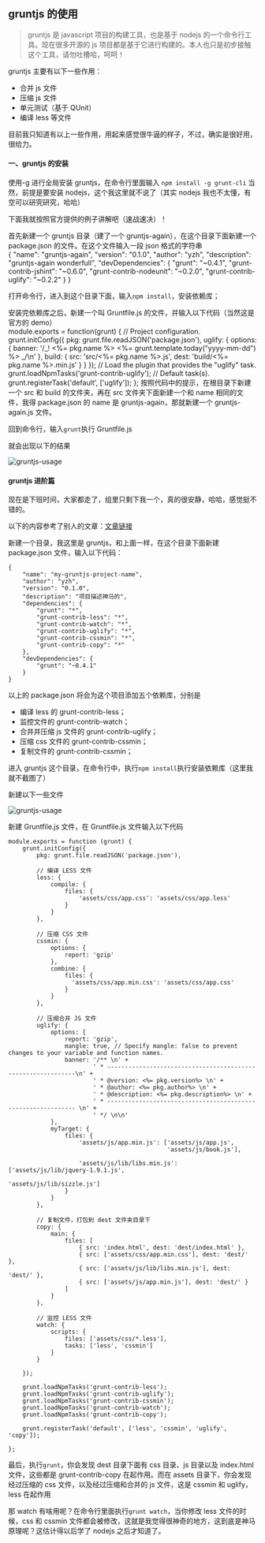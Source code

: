 ## gruntjs 的使用

> gruntjs 是 javascript 项目的构建工具，也是基于 nodejs 的一个命令行工具。现在很多开源的 js 项目都是基于它进行构建的。本人也只是初步接触这个工具，请勿吐槽哈，呵呵！

gruntjs 主要有以下一些作用：

- 合并 js 文件
- 压缩 js 文件
- 单元测试（基于 QUnit）
- 编译 less 等文件

目前我只知道有以上一些作用，用起来感觉很牛逼的样子，不过，确实是很好用，很给力。

#### 一、gruntjs 的安装

使用-g 进行全局安装 gruntjs，在命令行里面输入 `npm install -g grunt-cli` 当然，前提是要安装 nodejs，这个我这里就不说了（其实 nodejs 我也不太懂，有空可以研究研究，哈哈）

下面我就按照官方提供的例子讲解吧（速战速决）！

首先新建一个 gruntjs 目录（建了一个 gruntjs-again），在这个目录下面新建一个 package.json 的文件。在这个文件输入一段 json 格式的字符串  
 { "name": "gruntjs-again", "version": "0.1.0", "author": "yzh", "description": "gruntjs-again wonderfull", "devDependencies": { "grunt": "~0.4.1", "grunt-contrib-jshint": "~0.6.0", "grunt-contrib-nodeunit": "~0.2.0", "grunt-contrib-uglify": "~0.2.2" } }

打开命令行，进入到这个目录下面，输入`npm install`，安装依赖库；

安装完依赖库之后，新建一个叫 Gruntfile.js 的文件，并输入以下代码（当然这是官方的 demo）  
 module.exports = function(grunt) { // Project configuration. grunt.initConfig({ pkg: grunt.file.readJSON('package.json'), uglify: { options: { banner: '/_! <%= pkg.name %> <%= grunt.template.today("yyyy-mm-dd") %> _/\n' }, build: { src: 'src/<%= pkg.name %>.js', dest: 'build/<%= pkg.name %>.min.js' } } }); // Load the plugin that provides the "uglify" task. grunt.loadNpmTasks('grunt-contrib-uglify'); // Default task(s). grunt.registerTask('default', ['uglify']); }; 按照代码中的提示，在根目录下新建一个 src 和 build 的文件夹，再在 src 文件夹下面新建一个和 name 相同的文件，我得 package.json 的 name 是 gruntjs-again，那就新建一个 gruntjs-again.js 文件。

回到命令行，输入`grunt`执行 Gruntfile.js

就会出现以下的结果

![gruntjs-usage](https://yuanzhaohao.github.io/markdown/images/gruntjs-usage-1.png)

#### gruntjs 进阶篇

现在是下班时间，大家都走了，组里只剩下我一个，真的很安静，哈哈，感觉挺不错的。

以下的内容参考了别人的文章：[文章链接](http://www.cnblogs.com/zhepama/archive/2013/05/15/3080736.html)

新建一个目录，我这里是 gruntjs，和上面一样，在这个目录下面新建 package.json 文件，输入以下代码：

    {
    	"name": "my-gruntjs-project-name",
    	"author": "yzh",
    	"version": "0.1.0",
    	"description": "项目描述神马的",
    	"dependencies": {
    		"grunt": "*",
    		"grunt-contrib-less": "*",
    		"grunt-contrib-watch": "*",
    		"grunt-contrib-uglify": "*",
    		"grunt-contrib-cssmin": "*",
    		"grunt-contrib-copy": "*"
    	},
    	"devDependencies": {
    		"grunt": "~0.4.1"
    	}
    }

以上的 package.json 将会为这个项目添加五个依赖库，分别是

- 编译 less 的 grunt-contrib-less；
- 监控文件的 grunt-contrib-watch；
- 合并并压缩 js 文件的 grunt-contrib-uglify；
- 压缩 css 文件的 grunt-contrib-cssmin；
- 复制文件的 grunt-contrib-cssmin；

进入 gruntjs 这个目录，在命令行中，执行`npm install`执行安装依赖库（这里我就不截图了）

新建以下一些文件

![gruntjs-usage](https://yuanzhaohao.github.io/markdown/images/gruntjs-usage-2.png)

新建 Gruntfile.js 文件，在 Gruntfile.js 文件输入以下代码

    module.exports = function (grunt) {
        grunt.initConfig({
            pkg: grunt.file.readJSON('package.json'),

            // 编译 LESS 文件
            less: {
                compile: {
                    files: {
                        'assets/css/app.css': 'assets/css/app.less'
                    }
                }
            },

            // 压缩 CSS 文件
            cssmin: {
                options: {
                    report: 'gzip'
                },
                combine: {
                    files: {
                      'assets/css/app.min.css': 'assets/css/app.css'
                    }
                }
            },

            // 压缩合并 JS 文件
            uglify: {
                options: {
                    report: 'gzip',
                    mangle: true, // Specify mangle: false to prevent changes to your variable and function names.
                    banner: '/** \n' +
                            ' * -------------------------------------------------------------\n' +
                            ' * @version: <%= pkg.version%> \n' +
                            ' * @author: <%= pkg.author%> \n' +
                            ' * @description: <%= pkg.description%> \n' +
                            ' * ------------------------------------------------------------- \n' +
                            ' */ \n\n'
                },
                myTarget: {
                    files: {
                        'assets/js/app.min.js': ['assets/js/app.js',
                                                 'assets/js/book.js'],

                        'assets/js/lib/libs.min.js': ['assets/js/lib/jquery-1.9.1.js',
                                                      'assets/js/lib/sizzle.js']
                    }
                }
            },

            // 复制文件，打包到 dest 文件夹目录下
            copy: {
                main: {
                    files: [
                        { src: 'index.html', dest: 'dest/index.html' },
                        { src: ['assets/css/app.min.css'], dest: 'dest/' },
                        { src: ['assets/js/lib/libs.min.js'], dest: 'dest/' },
                        { src: ['assets/js/app.min.js'], dest: 'dest/' }
                    ]
                }
            },

            // 监控 LESS 文件
            watch: {
                scripts: {
                    files: ['assets/css/*.less'],
                    tasks: ['less', 'cssmin']
                }
            }

        });

        grunt.loadNpmTasks('grunt-contrib-less');
        grunt.loadNpmTasks('grunt-contrib-uglify');
        grunt.loadNpmTasks('grunt-contrib-cssmin');
        grunt.loadNpmTasks('grunt-contrib-watch');
        grunt.loadNpmTasks('grunt-contrib-copy');

        grunt.registerTask('default', ['less', 'cssmin', 'uglify', 'copy']);

    };

最后，执行`grunt`，你会发现 dest 目录下面有 css 目录、js 目录以及 index.html 文件，这些都是 grunt-contrib-copy 在起作用。而在 assets 目录下，你会发现经过压缩的 css 文件，以及经过压缩和合并的 js 文件，这是 cssmin 和 uglify，less 在起作用

那 watch 有啥用呢？在命令行里面执行`grunt watch`，当你修改 less 文件的时候，css 和 cssmin 文件都会被修改，这就是我觉得很神奇的地方，这到底是神马原理呢？这估计得以后学了 nodejs 之后才知道了。
